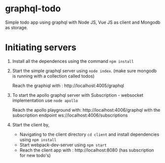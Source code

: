 # graphql-todo

Simple todo app using graphql with Node JS, Vue JS as client and Mongodb as storage.

# Initiating servers

1. Install all the dependences using the command `npm install`

2. Start the simple graphql server using `node index`. (make sure mongodb is running with a collection called todos)
  
   Reach the graphiql with : http://localhost:4005/graphql

3. To start the apollo graphql server with Subscription - websocket implementation use `node apollo`

    Reach the apollo playground with: http://localhost:4006/graphql with the subscription endpoint ws://localhost:4006/subscriptions

4. Start the client by,

   * Navigating to the client directory `cd client` and install dependencies using `npm install`
   * Start webpack-dev-server using `npm start`
   * Reach the client app with : http://localhost:8080 (has subscription for new todo's)


